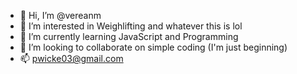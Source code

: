 - 👋 Hi, I’m @vereanm
- 👀 I’m interested in Weighlifting and whatever this is lol
- 🌱 I’m currently learning JavaScript and Programming
- 💞️ I’m looking to collaborate on simple coding (I'm just beginning)
- 📫 pwicke03@gmail.com

<!---
vereanm/vereanm is a ✨ special ✨ repository because its `README.md` (this file) appears on your GitHub profile.
You can click the Preview link to take a look at your changes.
--->

